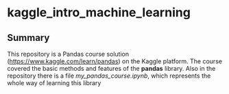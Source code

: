 # kaggle_intro_machine_learning

## Summary

This repository is a Pandas course solution (https://www.kaggle.com/learn/pandas) on the Kaggle platform. The course covered the basic methods and features of the **pandas** library. Also in the repository there is a file *my_pandas_course.ipynb*, which represents the whole way of learning this library